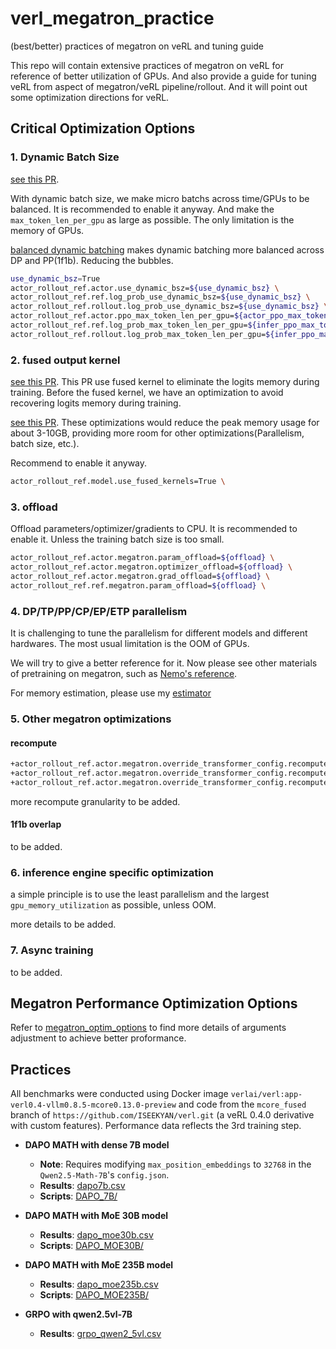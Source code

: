 # verl_megatron_practice
(best/better) practices of megatron on veRL and tuning guide

This repo will contain extensive practices of megatron on veRL for reference of better utilization of GPUs. And also provide a guide for tuning veRL from aspect of megatron/veRL pipeline/rollout. And it will point out some optimization directions for veRL.


## Critical Optimization Options
### 1. Dynamic Batch Size
[see this PR](https://github.com/volcengine/verl/pull/1617). 

With dynamic batch size, we make micro batchs across time/GPUs to be balanced. It is recommended to enable it anyway.
And make the `max_token_len_per_gpu` as large as possible. The only limitation is the memory of GPUs.

[balanced dynamic batching](https://github.com/volcengine/verl/pull/2452) makes dynamic batching more balanced across DP and PP(1f1b). Reducing the bubbles.

```bash
use_dynamic_bsz=True
actor_rollout_ref.actor.use_dynamic_bsz=${use_dynamic_bsz} \
actor_rollout_ref.ref.log_prob_use_dynamic_bsz=${use_dynamic_bsz} \
actor_rollout_ref.rollout.log_prob_use_dynamic_bsz=${use_dynamic_bsz} \
actor_rollout_ref.actor.ppo_max_token_len_per_gpu=${actor_ppo_max_token_len} \
actor_rollout_ref.ref.log_prob_max_token_len_per_gpu=${infer_ppo_max_token_len} \
actor_rollout_ref.rollout.log_prob_max_token_len_per_gpu=${infer_ppo_max_token_len} \
```


### 2. fused output kernel
[see this PR](https://github.com/volcengine/verl/pull/2210). This PR use fused kernel to eliminate the logits memory during training.
Before the fused kernel, we have an optimization to avoid recovering logits memory during training. 

[see this PR](https://github.com/volcengine/verl/pull/1629). 
These optimizations would reduce the peak memory usage for about 3-10GB, providing more room for other optimizations(Parallelism, batch size, etc.).

Recommend to enable it anyway.
```bash
actor_rollout_ref.model.use_fused_kernels=True \
```

### 3. offload
Offload parameters/optimizer/gradients to CPU. 
It is recommended to enable it. Unless the training batch size is too small.
```bash
actor_rollout_ref.actor.megatron.param_offload=${offload} \
actor_rollout_ref.actor.megatron.optimizer_offload=${offload} \
actor_rollout_ref.actor.megatron.grad_offload=${offload} \
actor_rollout_ref.ref.megatron.param_offload=${offload} \
```

### 4. DP/TP/PP/CP/EP/ETP parallelism
It is challenging to tune the parallelism for different models and different hardwares. The most usual limitation is the OOM of GPUs. 

We will try to give a better reference for it. Now please see other materials of pretraining on megatron, such as [Nemo's reference](https://github.com/NVIDIA/NeMo/blob/main/scripts/performance/recommended_model_configs/model_configs_h100.csv).

For memory estimation, please use my [estimator](https://huggingface.co/spaces/ISEEKYAN/megatron_memory_estimator)

### 5. Other megatron optimizations
#### recompute
```bash
+actor_rollout_ref.actor.megatron.override_transformer_config.recompute_method=uniform \
+actor_rollout_ref.actor.megatron.override_transformer_config.recompute_granularity=full \
+actor_rollout_ref.actor.megatron.override_transformer_config.recompute_num_layers=1 \
```

more recompute granularity to be added.
#### 1f1b overlap
to be added.




### 6. inference engine specific optimization
a simple principle is to use the least parallelism and the largest `gpu_memory_utilization` as possible, unless OOM.

more details to be added.


### 7. Async training
to be added.


## Megatron Performance Optimization Options

Refer to [megatron_optim_options](./megatron_optim_options.md) to find more details of arguments adjustment to achieve better proformance.

## Practices

All benchmarks were conducted using Docker image `verlai/verl:app-verl0.4-vllm0.8.5-mcore0.13.0-preview` and code from the `mcore_fused` branch of `https://github.com/ISEEKYAN/verl.git` (a veRL 0.4.0 derivative with custom features). Performance data reflects the 3rd training step.

-   **DAPO MATH with dense 7B model**
    -   **Note**: Requires modifying `max_position_embeddings` to `32768` in the `Qwen2.5-Math-7B`'s `config.json`.
    -   **Results**: [dapo7b.csv](./dapo7b.csv)
    -   **Scripts**: [DAPO_7B/](./DAPO_7B/)

-   **DAPO MATH with MoE 30B model**
    -   **Results**: [dapo_moe30b.csv](./dapo_moe30b.csv)
    -   **Scripts**: [DAPO_MOE30B/](./DAPO_MOE30B/)

-   **DAPO MATH with MoE 235B model**
    -   **Results**: [dapo_moe235b.csv](./dapo_moe235b.csv)
    -   **Scripts**: [DAPO_MOE235B/](./DAPO_MOE235B/)

-   **GRPO with qwen2.5vl-7B**
    -   **Results**: [grpo_qwen2_5vl.csv](./grpo_qwen2_5vl.csv)




